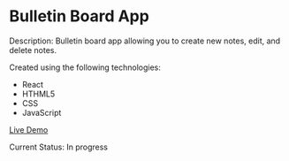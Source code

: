 # Bulletin Board App

Description: 
Bulletin board app allowing you to create new notes, edit, and delete notes. 

Created using the following technologies:
* React
* HTHML5
* CSS
* JavaScript


[Live Demo](https://app-bulletin-board.herokuapp.com/)

Current Status: In progress
